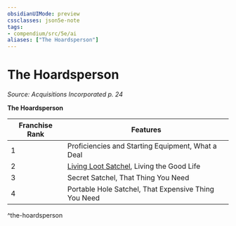 ```yaml
---
obsidianUIMode: preview
cssclasses: json5e-note
tags:
- compendium/src/5e/ai
aliases: ["The Hoardsperson"]
---
```

# The Hoardsperson
*Source: Acquisitions Incorporated p. 24* 

**The Hoardsperson**

| Franchise Rank | Features |
|----------------|----------|
| 1 | Proficiencies and Starting Equipment, What a Deal |
| 2 | [Living Loot Satchel](2-Mechanics/CLI/items/living-loot-satchel-ai.md), Living the Good Life |
| 3 | Secret Satchel, That Thing You Need |
| 4 | Portable Hole Satchel, That Expensive Thing You Need |
^the-hoardsperson